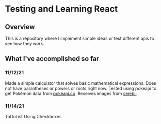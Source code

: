 # Testing and Learning React 

## Overview
This is a repository where I implement simple ideas or test different apis to see how they work.

## What I've accomplished so far

### 11/12/21
Made a simple calculator that solves basic mathematical expressions. Does not have parantheses or powers or roots right now.
Tested using pokeapi to get Pokémon data from [pokeapi.co](pokeapi.co). Receives images from [serebii](serebii.net).

### 11/14/21
ToDoList Using Checkboxes